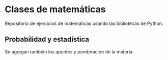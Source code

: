 # Clases de matemáticas
Repositorio de ejercicios de matemáticas usando las bibliotecas de Python.

## Probabilidad y estadística
Se agregan también los apuntes y ponderación de la materia.
